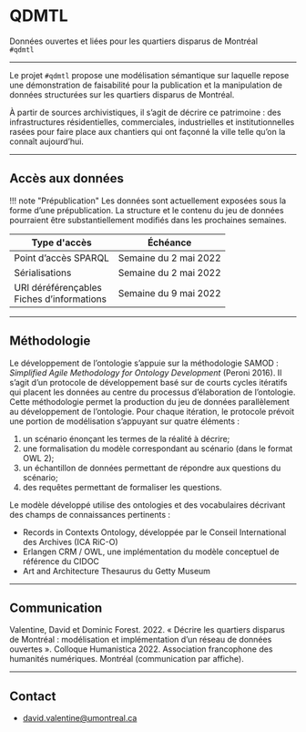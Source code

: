 # QDMTL

Données ouvertes et liées pour les quartiers disparus de Montréal<br/>
`#qdmtl`

---

Le projet `#qdmtl` propose une modélisation sémantique sur laquelle repose une démonstration de faisabilité pour la publication et la manipulation de données structurées sur les quartiers disparus de Montréal.

À partir de sources archivistiques, il s’agit de décrire ce patrimoine : des infrastructures résidentielles, commerciales, industrielles et institutionnelles rasées pour faire place aux chantiers qui ont façonné la ville telle qu’on la connaît aujourd’hui.

---

## Accès aux données

!!! note "Prépublication"
    Les données sont actuellement exposées sous la forme d’une prépublication. La structure et le contenu du jeu de données pourraient être substantiellement modifiés dans les prochaines semaines.

| Type d'accès | Échéance |
|---|---|
| Point d’accès SPARQL | Semaine du 2 mai 2022 |
| Sérialisations | Semaine du 2 mai 2022 |
| URI déréférençables<br/>Fiches d’informations | Semaine du 9 mai 2022 |

---

## Méthodologie

Le développement de l’ontologie s’appuie sur la méthodologie SAMOD : *Simplified Agile Methodology for Ontology Development* (Peroni 2016). Il s’agit d’un protocole de développement basé sur de courts cycles itératifs qui placent les données au centre du processus d’élaboration de l’ontologie. Cette méthodologie permet la production du jeu de données parallèlement au développement de l’ontologie. Pour chaque itération, le protocole prévoit une portion de modélisation s’appuyant sur quatre éléments :

1. un scénario énonçant les termes de la réalité à décrire;
1. une formalisation du modèle correspondant au scénario (dans le format OWL 2);
1. un échantillon de données permettant de répondre aux questions du scénario;
1. des requêtes permettant de formaliser les questions.

Le modèle développé utilise des ontologies et des vocabulaires décrivant des champs de connaissances pertinents :

- Records in Contexts Ontology, développée par le Conseil International des Archives (ICA RiC-O)
- Erlangen CRM / OWL, une implémentation du modèle conceptuel de référence du CIDOC
- Art and Architecture Thesaurus du Getty Museum

<!--

Principes d’implémentation appliqués\ :

- Classes et propriétés sont tirées de ces ontologies.
- Chaque fois que possible, on utilise des vocabulaires contrôlés pour décrire les instances.
- Ensuite on ajoute

En plus de ces modèles de références, elle puise dans plusieurs vocabulaires contrôlés.

Si nécessaire, elle propose ses classes et vocabulaires.

Aspects fondamentaux

- Enregistrements d’archive
- Objets urbains (rues, immeubles)
- Objets territoriaux (lieux et territoires)
- Agents

-->

---

## Communication

Valentine, David et Dominic Forest. 2022. « Décrire les quartiers disparus de Montréal : modélisation et implémentation d’un réseau de données ouvertes ». Colloque Humanistica 2022. Association francophone des humanités numériques. Montréal (communication par affiche).
<!--
---

## Ressources

- Sources de l’ontologie
- Cas de test
- Sources de la documentation
- Bibliographie
-->
---

## Contact

- [david.valentine@umontreal.ca](mailto:david.valentine@umontreal.ca)

<!--

## Autres

SPA Specifications

The future database of the SAPA Foundation will be published as linked data and build on the conceptual models CIDOC-CRM, FBBRoo and RiC. As RiC is still in development, its classes and properties may be substituted with equivalents from ORE, PREMIS, PROV and RDA for the time being.

The implementation of these models is guided by the following ideas:

    Classes and properties come from the three reference ontologies.
    They are further specified by a domain-specific vocabulary.
    There is a distinction between core entities (such as persons or works) that should be publicly addressable and entities (such as appellations) that serve primarily auxiliary functions. The latter are represented by special URIs and are shown here as blank nodes.
    Make individual decisions in which case complexity is actually needed. If this is the case, think about providing a reduced version of the same information in a simple way. (Names are a good example here. They can be pretty complicated but sometimes one just needs a simple label.)

Basic Concepts

The documentation is structured along the following basic concepts:

    Actors/Agents (individual persons, groups, institutions)
    Records
    Objects (incl. venues, archival objects including videos)
    Works (performing arts works and their originals such as written plays or musical compositions)
    Seasons
    Places

General Concepts

Some concepts apply to more or less to all entities:

    Identities (types, identifiers, appellations)
    Time

RDF sample code is in turtle syntax and covers only the aspects that are relevant in the respective context.

-->